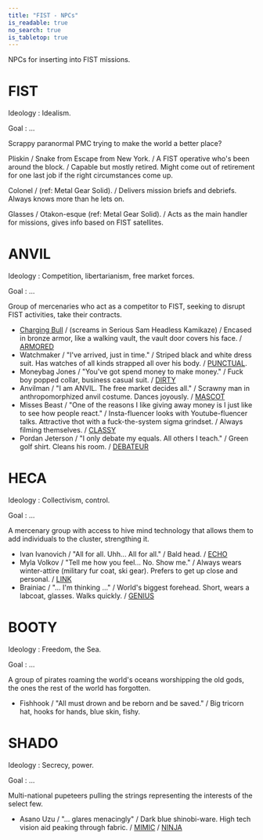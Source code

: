 ```yaml
---
title: "FIST - NPCs"
is_readable: true
no_search: true
is_tabletop: true
---
```


NPCs for inserting into FIST missions.

<!--more-->

# FIST

Ideology
: Idealism.

Goal
: ...

Scrappy paranormal PMC trying to make the world a better place? 

Pliskin / Snake from Escape from New York. / A FIST operative who's been around the block. / Capable but mostly retired. Might come out of retirement for one last job if the right circumstances come up.

Colonel / (ref: Metal Gear Solid). / Delivers mission briefs and debriefs. Always knows more than he lets on.

Glasses / Otakon-esque (ref: Metal Gear Solid). / Acts as the main handler for missions, gives info based on FIST satellites.

# ANVIL

Ideology
: Competition, libertarianism, free market forces.

Goal
: ...

Group of mercenaries who act as a competitor to FIST, seeking to disrupt FIST activities, take their contracts.

- [Charging Bull](https://en.wikipedia.org/wiki/Charging_Bull) / (screams in Serious Sam Headless Kamikaze) / Encased in bronze armor, like a walking vault, the vault door covers his face. / [ARMORED](https://fistref.com/trait/armored)
- Watchmaker / "I've arrived, just in time." / Striped black and white dress suit. Has watches of all kinds strapped all over his body. / [PUNCTUAL](https://fistref.com/trait/punctual).
- Moneybag Jones / "You've got spend money to make money." / Fuck boy popped collar, business casual suit. / [DIRTY](https://fistref.com/trait/dirty)
- Anvilman / "I am ANVIL. The free market decides all." / Scrawny man in anthropomorphized anvil costume. Dances joyously. / [MASCOT](https://fistref.com/trait/mascot)
- Misses Beast / "One of the reasons I like giving away money is I just like to see how people react." / Insta-fluencer looks with Youtube-fluencer talks. Attractive thot with a fuck-the-system sigma grindset. / Always filming themselves. / [CLASSY](https://fistref.com/trait/classy)
- Pordan Jeterson / "I only debate my equals. All others I teach." / Green golf shirt. Cleans his room. / [DEBATEUR](https://fistref.com/trait/debateur)

# HECA

Ideology
: Collectivism, control.

Goal
: ...

A mercenary group with access to hive mind technology that allows them to add individuals to the cluster, strengthing it.

- Ivan Ivanovich / "All for all. Uhh... All for all." / Bald head. / [ECHO](https://fistref.com/trait/echo)
- Myla Volkov / "Tell me how you feel... No. Show me." / Always wears winter-attire (military fur coat, ski gear). Prefers to get up close and personal. / [LINK](https://fistref.com/trait/link)
- Brainiac / "... I'm thinking ..." / World's biggest forehead. Short, wears a labcoat, glasses. Walks quickly. / [GENIUS](https://fistref.com/trait/genius)

# BOOTY

Ideology
: Freedom, the Sea.

Goal
: ...

A group of pirates roaming the world's oceans worshipping the old gods, the ones the rest of the world has forgotten.

- Fishhook / "All must drown and be reborn and be saved." / Big tricorn hat, hooks for hands, blue skin, fishy.

# SHADO

Ideology
: Secrecy, power.

Goal
: ...

Multi-national pupeteers pulling the strings representing the interests of the select few.

- Asano Uzu / "... glares menacingly" / Dark blue shinobi-ware. High tech vision aid peaking through fabric. / [MIMIC](https://fistref.com/trait/mimic) / [NINJA](https://fistref.com/trait/ninja)